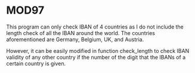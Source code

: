 # MOD97

This program can only check IBAN of 4 countries as I do not include the length check of all the IBAN around the world.
The countries aforementioned are Germany, Belgium, UK, and Austria.

However, it can be easily modified in function check_length to check IBAN validity of any other country if the number of the digit that the IBANs of a certain country is given.
